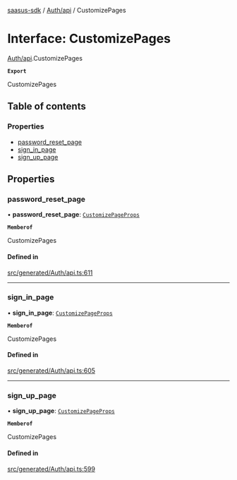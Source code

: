 [saasus-sdk](../README.md) / [Auth/api](../modules/Auth_api.md) / CustomizePages

# Interface: CustomizePages

[Auth/api](../modules/Auth_api.md).CustomizePages

**`Export`**

CustomizePages

## Table of contents

### Properties

- [password\_reset\_page](Auth_api.CustomizePages.md#password_reset_page)
- [sign\_in\_page](Auth_api.CustomizePages.md#sign_in_page)
- [sign\_up\_page](Auth_api.CustomizePages.md#sign_up_page)

## Properties

### password\_reset\_page

• **password\_reset\_page**: [`CustomizePageProps`](Auth_api.CustomizePageProps.md)

**`Memberof`**

CustomizePages

#### Defined in

[src/generated/Auth/api.ts:611](https://github.com/saasus-platform/saasus-sdk-javascript/blob/09ef427/src/generated/Auth/api.ts#L611)

___

### sign\_in\_page

• **sign\_in\_page**: [`CustomizePageProps`](Auth_api.CustomizePageProps.md)

**`Memberof`**

CustomizePages

#### Defined in

[src/generated/Auth/api.ts:605](https://github.com/saasus-platform/saasus-sdk-javascript/blob/09ef427/src/generated/Auth/api.ts#L605)

___

### sign\_up\_page

• **sign\_up\_page**: [`CustomizePageProps`](Auth_api.CustomizePageProps.md)

**`Memberof`**

CustomizePages

#### Defined in

[src/generated/Auth/api.ts:599](https://github.com/saasus-platform/saasus-sdk-javascript/blob/09ef427/src/generated/Auth/api.ts#L599)
